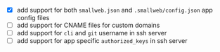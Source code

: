 - [x] add support for both `smallweb.json` and `.smallweb/config.json` app config files
- [ ] add support for CNAME files for custom domains
- [ ] add support for `cli` and `git` username in ssh server
- [ ] add support for app specific `authorized_keys` in ssh server
